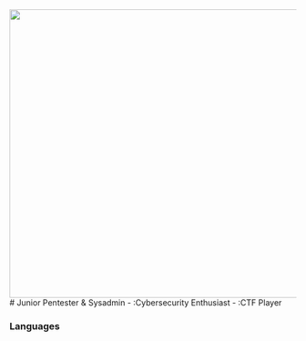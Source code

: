 <img src="https://github.com/j4ckie0x17/j4ckie0x17/blob/main/media/kuaker.gif" height="506" width="835">
# Junior Pentester & Sysadmin 
- :Cybersecurity Enthusiast
- :CTF Player

### Languages

